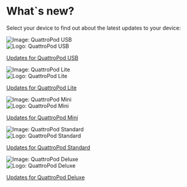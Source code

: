 # What`s new?

Select your device to find out about the latest updates to your device:

<div class="md-showcase">
	<img src="/assets/img/quattropod.usb.png" alt="Image: QuattroPod USB"></a>
	<div>
		<img src="/assets/img/quattropod-usb.black.logo.png" alt="Logo: QuattroPod USB">
		<p><a href="/usb/whatsnew">Updates for QuattroPod USB</a></p>
	</div>
</div>
<div class="md-showcase">
	<img src="/assets/img/quattropod.lite.png" alt="Image: QuattroPod Lite"></a>
	<div>
		<img src="/assets/img/quattropod-lite.black.logo.png" alt="Logo: QuattroPod Lite">
		<p><a href="/lite/whatsnew">Updates for QuattroPod Lite</a></p>
	</div>
</div>
<div class="md-showcase">
	<img src="/assets/img/quattropod.mini.png" alt="Image: QuattroPod Mini">
	<div>
		<img src="/assets/img/quattropod-mini.black.logo.png" alt="Logo: QuattroPod Mini">
		<p><a href="/mini/whatsnew">Updates for QuattroPod Mini</a></p>
	</div>
</div>
<div class="md-showcase">
	<img src="/assets/img/quattropod.standard.png" alt="Image: QuattroPod Standard">
	<div>
		<img src="/assets/img/quattropod-standard.black.logo.png" alt="Logo: QuattroPod Standard">
		<p><a href="/standard/whatsnew">Updates for QuattroPod Standard</a></p>
	</div>
</div>
<div class="md-showcase">
	<img src="/assets/img/quattropod.deluxe.png" alt="Image: QuattroPod Deluxe">
	<div>
		<img src="/assets/img/quattropod-deluxe.black.logo.png" alt="Logo: QuattroPod Deluxe">
		<p><a href="/deluxe/whatsnew">Updates for QuattroPod Deluxe</a></p>
	</div>
</div>
